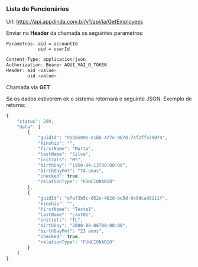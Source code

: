 
### Lista de Funcionários
Url: https://api.appdinda.com.br/v1/api/ia/GetEmployees

Enviar no **Header** da chamada os seguintes parametros:

    Parametros: aid = accountId
                uid = userId
```javascript {.line-numbers}
Content-Type: application/json
Authorization: Bearer AQUI_VAI_O_TOKEN
Header: aid <value>
        uid <value>  
```
Chamada via **GET** 

Se os dados estiverem ok o sistema retornará o seguinte JSON.
Exemplo de retorno:
```javascript {.line-numbers}
{
    "status": 200,
    "data": [
        {
            "guidId": "91bbe89e-e1bb-477e-987d-74f2ffe25074",
            "kinship": "",
            "firstName": "Marta",
            "lastName": "Silva",
            "initials": "MS",
            "birthDay": "1950-04-13T00:00:00",
            "birthDayFmt": "74 anos",
            "checked": true,
            "relationType": "FUNCIONARIO"
        },
        {
            "guidId": "efaf3b5c-d52e-482d-be5d-0e9dcad9111f",
            "kinship": "",
            "firstName": "Teste1",
            "lastName": "Last01",
            "initials": "TL",
            "birthDay": "2000-08-06T00:00:00",
            "birthDayFmt": "23 anos",
            "checked": true,
            "relationType": "FUNCIONARIO"
        }
    ]
}
```
 
